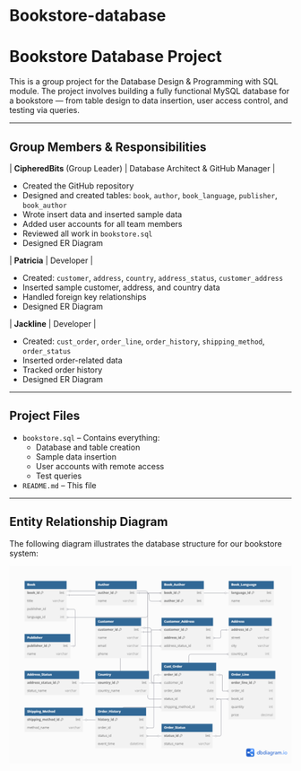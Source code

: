 # Bookstore-database

# Bookstore Database Project

This is a group project for the Database Design & Programming with SQL module. The project involves building a fully functional MySQL database for a bookstore — from table design to data insertion, user access control, and testing via queries.

---

## Group Members & Responsibilities

| **CipheredBits** (Group Leader) | Database Architect & GitHub Manager | 

- Created the GitHub repository  
- Designed and created tables: `book`, `author`, `book_language`, `publisher`, `book_author`  
- Wrote insert data and inserted sample data
- Added user accounts for all team members  
- Reviewed all work in `bookstore.sql`
- Designed ER Diagram
  
| **Patricia**   | Developer |  
- Created: `customer`, `address`, `country`, `address_status`, `customer_address`  
- Inserted sample customer, address, and country data  
- Handled foreign key relationships
- Designed ER Diagram
  
| **Jackline**   | Developer |  
- Created: `cust_order`, `order_line`, `order_history`, `shipping_method`, `order_status`  
- Inserted order-related data  
- Tracked order history
- Designed ER Diagram

---

## Project Files

- `bookstore.sql` – Contains everything:  
  - Database and table creation  
  - Sample data insertion  
  - User accounts with remote access  
  - Test queries
- `README.md` – This file

---

## Entity Relationship Diagram

The following diagram illustrates the database structure for our bookstore system:

![ER Diagram](./bookstore.png)

